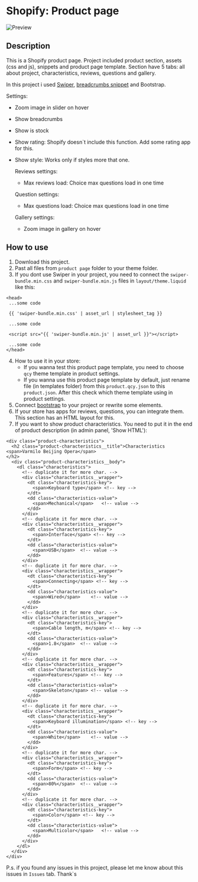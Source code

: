 # Shopify: Product page
![Preview](https://github.com/qcyGH/Shopify--Product-page/blob/main/preview.gif "Preview")

## Description

This is a Shopify product page. Project included product section, assets (css and js), snippets and product page template. Section have 5 tabs: all about project, characteristics, reviews, questions and gallery.

In this project i used [Swiper](https://swiperjs.com/), [breadcrumbs snippet](https://github.com/qcyGH/Shopify--Breadcrumbs-snippet) and Bootstrap.

Settings:

- Zoom image in slider on hover
- Show breadcrumbs
- Show is stock
- Show rating: Shopify doesn`t include this function. Add some rating app for this.
- Show style: Works only if styles more that one.

    Reviews settings:

    - Max reviews load: Choice max questions load in one time


    Question settings:

    - Max questions load: Choice max questions load in one time


    Gallery settings:

    - Zoom image in gallery on hover

## How to use

1. Download this project.
2. Past all files from `product page` folder to your theme folder.
3. If you dont use Swiper in your project, you need to connect the `swiper-bundle.min.css` and `swiper-bundle.min.js` files in `layout/theme.liquid` like this:

```liquid
<head>
 ...some code

 {{ 'swiper-bundle.min.css' | asset_url | stylesheet_tag }}

 ...some code

 <script src="{{ 'swiper-bundle.min.js' | asset_url }}"></script>

 ...some code
</head>
```
4. How to use it in your store:
    - If you wanna test this product page template, you need to choose `qcy` theme template in product settings.
    - If you wanna use this product page template by default, just rename file (in templates folder) from this `product.qcy.json` to this `product.json`. After this check which theme template using in product settings.
5. Connect [bootstrap](https://getbootstrap.com/docs/5.3/getting-started/introduction/#quick-start) to your project or rewrite some elements.
6. If your store has apps for reviews, questions, you can integrate them. This section has an HTML layout for this.
7. If you want to show product characteristics. You need to put it in the end of product description (in admin panel, 'Show HTML'):
```liquid
<div class="product-сharacteristics">
  <h2 class="product-сharacteristics__title">Characteristics <span>Varmilo Beijing Opera</span>
</h2>
  <div class="product-сharacteristics__body">
    <dl class="characteristics">
      <!-- duplicate it for more char. -->
      <div class="characteristics__wrapper">
        <dt class="characteristics-key">
          <span>Keyboard type</span> <!-- key -->
        </dt>
        <dd class="characteristics-value">
          <span>Mechanical</span>	<!-- value -->
        </dd>
      </div>
      <!-- duplicate it for more char. -->
      <div class="characteristics__wrapper">
        <dt class="characteristics-key">
          <span>Interface</span> <!-- key -->
        </dt>
        <dd class="characteristics-value">
          <span>USB</span>	<!-- value -->
        </dd>
      </div>
      <!-- duplicate it for more char. -->
      <div class="characteristics__wrapper">
        <dt class="characteristics-key">
          <span>Connecting</span> <!-- key -->
        </dt>
        <dd class="characteristics-value">
          <span>Wired</span>	<!-- value -->
        </dd>
      </div>
      <!-- duplicate it for more char. -->
      <div class="characteristics__wrapper">
        <dt class="characteristics-key">
          <span>Cable length, m</span> <!-- key -->
        </dt>
        <dd class="characteristics-value">
          <span>1.8</span>	<!-- value -->
        </dd>
      </div>
      <!-- duplicate it for more char. -->
      <div class="characteristics__wrapper">
        <dt class="characteristics-key">
          <span>Features</span> <!-- key -->
        </dt>
        <dd class="characteristics-value">
          <span>Skeleton</span>	<!-- value -->
        </dd>
      </div>
      <!-- duplicate it for more char. -->
      <div class="characteristics__wrapper">
        <dt class="characteristics-key">
          <span>Keyboard illumination</span> <!-- key -->
        </dt>
        <dd class="characteristics-value">
          <span>White</span>	<!-- value -->
        </dd>
      </div>
      <!-- duplicate it for more char. -->
      <div class="characteristics__wrapper">
        <dt class="characteristics-key">
          <span>Form</span> <!-- key -->
        </dt>
        <dd class="characteristics-value">
          <span>80%</span>	<!-- value -->
        </dd>
      </div>
      <!-- duplicate it for more char. -->
      <div class="characteristics__wrapper">
        <dt class="characteristics-key">
          <span>Color</span> <!-- key -->
        </dt>
        <dd class="characteristics-value">
          <span>Multicolor</span>	<!-- value -->
        </dd>
      </div>
    </dl>
  </div>
</div>
```

P.s. if you found any issues in this project, please let me know about this issues in `Issues` tab. Thank`s
